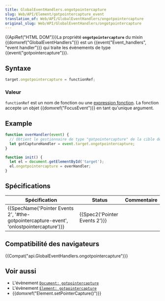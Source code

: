 ```yaml
---
title: GlobalEventHandlers.ongotpointercapture
slug: Web/API/Element/gotpointercapture_event
translation_of: Web/API/GlobalEventHandlers/ongotpointercapture
original_slug: Web/API/GlobalEventHandlers/ongotpointercapture
---
```

{{ApiRef("HTML DOM")}}La propriété **`ongotpointercapture`** du mixin {{domxref("GlobalEventHandlers")}} est un {{event("Event_handlers", "event handler")}} qui traite les évènements de type {{event("gotpointercapture")}}.

## Syntaxe

```js
target.ongotpointercapture = functionRef;
```

### Valeur

`functionRef` est un nom de fonction ou une [expression fonction](/en-US/docs/Web/JavaScript/Reference/Operators/function). La fonction accepte un objet {{domxref("FocusEvent")}} en tant qu'unique argument.

## Example

```js
function overHandler(event) {
  // Obtient le gestionnaire de type "gotpointercapture" de la cible de l'événement
  let gotCaptureHandler = event.target.ongotpointercapture;
}

function init() {
  let el = document.getElementById('target');
  el.ongotpointercapture = overHandler;
}
```

## Spécifications

| Spécification                                                                                                        | Status                                   | Commentaire |
| -------------------------------------------------------------------------------------------------------------------- | ---------------------------------------- | ----------- |
| {{SpecName('Pointer Events 2', '#the-gotpointercapture-event', 'onlostpointercapture')}} | {{Spec2('Pointer Events 2')}} |             |

## Compatibilité des navigateurs

{{Compat("api.GlobalEventHandlers.ongotpointercapture")}}

## Voir aussi

- L'évènement [`Document: gotpointercapture`](/en-US/docs/Web/API/Document/gotpointercapture_event)
- L'évènement [`Element: gotpointercapture`](/en-US/docs/Web/API/Element/gotpointercapture_event)
- {{domxref("Element.setPointerCapture()")}}
